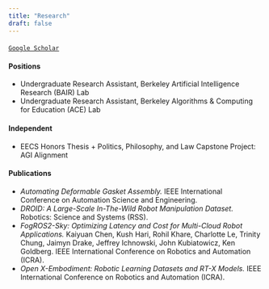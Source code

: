 ```yaml
---
title: "Research"
draft: false
---
```


#### 
[`Google Scholar`](https://scholar.google.com/citations?user=3lAva4oAAAAJ&hl=en)

#### Positions
- Undergraduate Research Assistant, Berkeley Artificial Intelligence Research (BAIR) Lab
- Undergraduate Research Assistant, Berkeley Algorithms & Computing for Education (ACE) Lab

#### Independent
- EECS Honors Thesis + Politics, Philosophy, and Law Capstone Project: AGI Alignment

#### Publications
- *Automating Deformable Gasket Assembly.* IEEE International Conference on Automation Science and Engineering.
- *DROID: A Large-Scale In-The-Wild Robot Manipulation Dataset.* Robotics: Science and Systems (RSS).
- *FogROS2-Sky: Optimizing Latency and Cost for Multi-Cloud Robot Applications.* Kaiyuan Chen, Kush Hari, Rohil Khare, Charlotte Le, Trinity Chung, Jaimyn Drake, Jeffrey Ichnowski, John Kubiatowicz, Ken Goldberg. IEEE International Conference on Robotics and Automation (ICRA).
- *Open X-Embodiment: Robotic Learning Datasets and RT-X Models.* IEEE International Conference on Robotics and Automation (ICRA).

